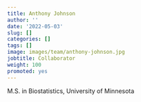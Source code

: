 ```yaml
---
title: Anthony Johnson
author: ''
date: '2022-05-03'
slug: []
categories: []
tags: []
image: images/team/anthony-johnson.jpg
jobtitle: Collaborator
weight: 100
promoted: yes
---
```


M.S. in Biostatistics, University of Minnesota
